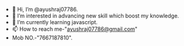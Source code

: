 - 👋 Hi, I’m @ayushraj07786.
- 👀 I’m interested in advancing new skill which boost my knowledge.
- 🌱 I’m currently learning javascript.
- 📫 How to reach me-"ayushraj07786@gmail.com"
- Mob NO.-"7667187810".

<!---
ayushraj07786/ayushraj07786 is a ✨ special ✨ repository because its `README.md` (this file) appears on your GitHub profile.
You can click the Preview link to take a look at your changes.
--->
